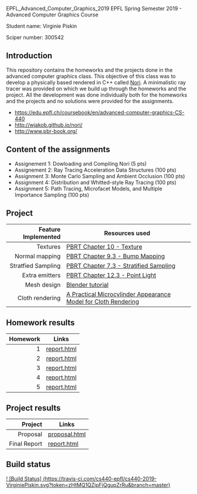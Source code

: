 EPFL_Advanced_Computer_Graphics_2019
EPFL Spring Semester 2019 - Advanced Computer Graphics Course

Student name: Virginie Piskin

Sciper number: 300542

## Introduction

This repository contains the homeworks and the projects done in the advanced
computer graphics class. This objective of this class was to develop a physically
based rendered in C++ called [Nori](http://wjakob.github.io/nori/).
A minimalistic ray tracer was provided on which we build up through the homeworks
and the project. All the development was done individually both for the homeworks
and the projects and no solutions were provided for the assignments.

- https://edu.epfl.ch/coursebook/en/advanced-computer-graphics-CS-440
- http://wjakob.github.io/nori/
- http://www.pbr-book.org/

## Content of the assignments

- Assignement 1: Dowloading and Compiling Nori (5 pts)
- Assignement 2: Ray Tracing Acceleration Data Structures (100 pts)
- Assignment 3: Monte Carlo Sampling and Ambient Occlusion (100 pts)
- Assignment 4: Distribution and Whitted-style Ray Tracing (100 pts)
- Assignment 5: Path Tracing, Microfacet Models, and Multiple Importance Sampling (100 pts)

## Project

| Feature Implemented   |  Resources used
| --------------------: | ---------------------------------------------
| Textures              | [PBRT Chapter 10 - Texture](http://www.pbr-book.org/3ed-2018/Texture.html)
| Normal mapping        | [PBRT Chapter 9.3 - Bump Mapping](http://www.pbr-book.org/3ed-2018/Materials/Bump_Mapping.html)
| Stratfied Sampling    | [PBRT Chapter 7.3 - Stratified Sampling](http://www.pbr-book.org/3ed-2018/Sampling_and_Reconstruction/Stratified_Sampling.html)
| Extra emitters        | [PBRT Chapter 12.3 - Point Light](http://www.pbr-book.org/3ed-2018/Light_Sources/Point_Lights.html)
| Mesh design           | [Blender tutorial](https://www.youtube.com/watch?v=tjY2YXXIel8)
| Cloth rendering       | [A Practical Microcylinder Appearance Model for Cloth Rendering](http://sadeghi.com/a-practical-microcylinder-appearance-model-for-cloth-rendering/)

## Homework results

| Homework   |  Links
| ---------: | ---------------------------------------------
| 1          | [report.html](results/homework-1/report.html)
| 2          | [report.html](results/homework-2/report.html)
| 3          | [report.html](results/homework-3/report.html)
| 4          | [report.html](results/homework-4/report.html)
| 5          | [report.html](results/homework-5/report.html)

## Project results

| Project        |  Links
| -------------: | ---------------------------------------------
| Proposal       | [proposal.html](results/project-proposal/proposal.html)
| Final Report   | [report.html](results/project/report.html)

## Build status

[! [Build Status] (https://travis-ci.com/cs440-epfl/cs440-2019-VirginiePiskin.svg?token=zHtMQ1QZipFjQgupZrRu&branch=master)](https://travis-ci.com/cs440-epfl/cs440-2019-VirginiePiskin)
